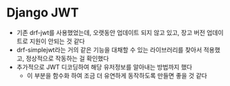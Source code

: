 # Django JWT
- 기존 drf-jwt를 사용했었는데, 오랫동안 업데이트 되지 않고 있고, 장고 버전 업데이트로 지원이 안되는 것 같다
- drf-simplejwt라는 거의 같은 기능을 대채할 수 있는 라이브러리를 찾아서 적용했고, 정상적으로 작동하는 걸 확인했다
- 추가적으로 JWT 디코딩하여 해당 유저정보를 알아내는 방법까지 했다
    - 이 부분을 함수화 하여 조금 더 유연하게 동작하도록 만들면 좋을 것 같다